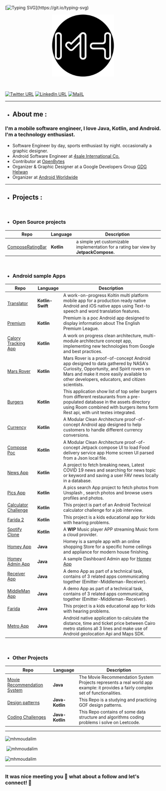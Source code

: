 
[![Typing SVG](https://readme-typing-svg.demolab.com?font=Fira+Code&pause=1000&color=4AF626&center=true&width=432&height=53&lines=%F0%9F%91%8B++Hello+there%2C+I+am+Mahmoud+Alim;Welcome+to+personal+Github+profile.)](https://git.io/typing-svg)
<p align="center">
<img src="https://github.com/MhmoudAlim/MhmoudAlim/blob/master/blob/MHLogo.png" data-canonical-src="https://github.com/MhmoudAlim/MhmoudAlim/blob/master/blob/MHLogo.png" width="200" height="200"  alt="MahmoudAlimLogo"/>
</p>


<br/>

<p align="center">

[![Twitter URL](https://img.shields.io/static/v1?color=blue&label=Twitter%20&logo=twitter&logoColor=white&style=flat&message=Follow)](https://twitter.com/mhmoud_alim)
[![LinkedIn URL](https://img.shields.io/static/v1?color=blue&label=linkedin&logo=linkedin&logoColor=white&style=flat&message=Connect)](https://www.linkedin.com/in/mhmoud-alim)
[![MailL](https://img.shields.io/static/v1?color=blue&label=Gmail%20&logo=gmail&logoColor=white&style=flat&message=ReachME)](mailto:mahmoudhusseinalim@gmail.com)

</p>

---

- ## About me :

### **I'm a mobile software engineer, I love Java, Kotlin, and Android. I'm a technology enthusiast.**

- Software Engineer by day, sports enthusiast by night. occasionally a graphic designer.
- Android Software Engineer at [4sale International Co.](https://www.q84sale.com/en)
- Contributor at [OpenBytes](https://github.com/Open-Bytes)
- Organizer & Graphic Designer at a Google Developers Group [GDG Helwan](https://gdg.community.dev/gdg-helwan/)
- Organizer at [Android Worldwide](https://android-worldwide.com)  


---

- ## Projects :

<br/>

- ### Open Source projects

| **Repo**                                                                    | **Language** | **Description**                                                                       |
|-----------------------------------------------------------------------------|--------------|---------------------------------------------------------------------------------------|
| [ComposeRatingBar](https://github.com/MhmoudAlim/Compose-Ratingbar-library) | **Kotlin**   | a simple yet customizable implementation for a rating bar view by **JetpackCompose.** |

<br/>

   - ### Android sample Apps

| **Repo**                                                                  | **Language**     | **Description**                                                                                                                                                                                                              |
|---------------------------------------------------------------------------|------------------|------------------------------------------------------------------------------------------------------------------------------------------------------------------------------------------------------------------------------|
| [Translator](https://github.com/MhmoudAlim/Translator)                    | **Kotlin-Swift** | A work-on-progress Koltin multi platform mobile app for a production ready native Android and iOS native apps using Text-to speech and word translation features.                                                            |
| [Premium](https://github.com/MhmoudAlim/Premuim)                          | **Kotlin**       | Premium is a poc Android app designed to display information about The English Premium League.                                                                                                                               |
| [Calory Tracking App](https://github.com/MhmoudAlim/CaloryTrackingApp)    | **Kotlin**       | A work on progress clean architecture, multi-module architecture concept app, implementing new technologies from Google and best practices.                                                                                  |
| [Mars Rover](https://github.com/MhmoudAlim/MarsRover)                     | **Kotlin**       | Mars Rover is a proof-of-concept Android app designed to data gathered by NASA's Curiosity, Opportunity, and Spirit rovers on Mars and make it more easily available to other developers, educators, and citizen scientists. |
| [Burgers](https://github.com/MhmoudAlim/BurgersItem)                      | **Kotlin**       | This application show list of top seller burgers from different restaurants from a pre-populated database in the assets directory using Room combined with burgers items form Rest api, with unit testes integrated.         |
| [Currency](https://github.com/MhmoudAlim/Currency)                        | **Kotlin**       | A Modular Clean Architecture proof-of-concept Android app designed to help customers to handle different currency conversions.                                                                                               |
| [Compose Poc](https://github.com/MhmoudAlim/ComposePocTask)               | **Kotlin**       | A Modular Clean Architecture proof-of-concept Jetpack compose UI to load Food delivery service app Home screen UI parsed from a Json local file.                                                                             |
| [News App](https://github.com/MhmoudAlim/NewsApp)                         | **Kotlin**       | A project to fetch breaking news, Latest COVID 19 news and searching for news topic or keyword and saving a user FAV news locally in a database.                                                                             |
| [Pics App](https://github.com/MhmoudAlim/PicsApp)                         | **Kotlin**       | A pics search App project to fetch photos from Unsplash , search photos and browse users profiles and photos.                                                                                                                |
| [Calculator Challenge](https://github.com/MhmoudAlim/CalculatorChallenge) | **Kotlin**       | This project is part of an Android Technical calculator challenge for a job interview.                                                                                                                                       |
| [Farida 2](https://github.com/MhmoudAlim/Farida2)                         | **Kotlin**       | This project is a kids educational app for kids with hearing problems.                                                                                                                                                       |
| [Spotify Clone](https://github.com/MhmoudAlim/Spotify-Clone)              | **Kotlin**       | A **WIP** Music player APP streaming Music form a cloud provider.                                                                                                                                                            |
| [Homey App](https://github.com/MhmoudAlim/Homey-App)                      | **Java**         | Homey is a sample app with an online shopping Store for a specific home ceilings and appliance for modern house finishing.                                                                                                   |
| [Homey Admin App](https://github.com/MhmoudAlim/Homey-AdminApp)           | **Java**         | A sample Dashboard Admin app for [Homey App](https://github.com/MhmoudAlim/Homey-App)                                                                                                                                        |
| [Receiver App](https://github.com/MhmoudAlim/Receiver-App)                | **Java**         | A demo App as part of a technical task, contains of 3 related apps communicating together (Emitter-Middleman-Receiver).                                                                                                      |
| [MiddleMan App](https://github.com/MhmoudAlim/MiddleMan-App)              | **Java**         | A demo App as part of a technical task, contains of 3 related apps communicating together (Emitter-Middleman-Receiver).                                                                                                      |
| [Farida](https://github.com/MhmoudAlim/Farida)                            | **Java**         | This project is a kids educational app for kids with hearing problems.                                                                                                                                                       |
| [Metro App](https://github.com/MhmoudAlim/Metro-App)                      | **Java**         | Android native application to calculate the distance, time and ticket price between Cairo metro stations all 3 lines and make use of Android geolocation Api and Maps SDK.                                                   |

<br/>

- ### Other Projects

| **Repo**                                                                                 | **Language**    | **Description**                                                                                                                    |
|------------------------------------------------------------------------------------------|-----------------|------------------------------------------------------------------------------------------------------------------------------------|
| [Movie Recommendation System](https://github.com/MhmoudAlim/movie-recommendation-system) | **Java**        | The Movie Recommendation System Projects represents a real world app example: it provides a fairly complex set of functionalities. |
| [Design patterns](https://github.com/MhmoudAlim/DesignPatterns)                          | **Java-Kotlin** | This Repo is a studying and practicing GOF design patterns.                                                                        |
| [Coding Challenges](https://github.com/MhmoudAlim/Coding-challanges)                     | **Java-Kotlin** | This Repo contains of some data structure and algorithms coding problems i solve on Leetcode.                                      |

______

<p><img align="center" src="https://github-readme-stats.vercel.app/api/top-langs?username=mhmoudalim&show_icons=true&locale=en&layout=compact&theme=tokyonight&hide_border=true" alt="mhmoudalim" /></p>

<p>&nbsp;<img align="center" src="https://github-readme-stats.vercel.app/api?username=mhmoudalim&show_icons=true&locale=en&theme=tokyonight&hide_border=true" alt="mhmoudalim" /></p>

<p><img align="center" src="https://github-readme-streak-stats.herokuapp.com/?user=mhmoudalim&theme=tokyonight&hide_border=true" alt="mhmoudalim" /></p>


---

### It was nice meeting you :revolving_hearts: what about a follow and let's connect! :raised_hands: 


